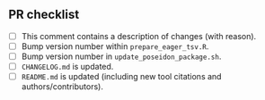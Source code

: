 ## PR checklist

 - [ ] This comment contains a description of changes (with reason).
 - [ ] Bump version number within `prepare_eager_tsv.R`.
 - [ ] Bump version number in `update_poseidon_package.sh`.
 - [ ] `CHANGELOG.md` is updated.
 - [ ] `README.md` is updated (including new tool citations and authors/contributors).